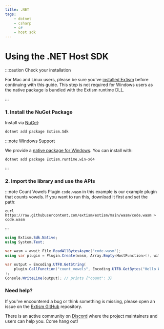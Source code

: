 ```yaml
---
title: .NET
tags:
    - dotnet
    - csharp
    - c#
    - host sdk
---
```


# Using the .NET Host SDK

:::caution Check your installation

For Mac and Linux users, please be sure you've [installed Extism](/docs/install) before continuing with this guide.
This step is not required for Windows users as the native package is bundled with the Extism runtime DLL.

:::

### 1. Install the NuGet Package

Install via [NuGet](https://nuget.org):

```sh
dotnet add package Extism.Sdk
```

:::note Windows Support

We provide a [native package for Windows](https://www.nuget.org/packages/Extism.runtime.win-x64).
You can install with:

```
dotnet add package Extism.runtime.win-x64
```
:::

### 2. Import the library and use the APIs

:::note Count Vowels Plugin
`code.wasm` in this example is our example plugin that counts vowels. If you want to run this, download it first and set the path:

```
curl https://raw.githubusercontent.com/extism/extism/main/wasm/code.wasm > code.wasm
```
:::

```csharp title=Program.cs
using Extism.Sdk.Native;
using System.Text;

var wasm = await File.ReadAllBytesAsync("code.wasm");
using var plugin = Plugin.Create(wasm, Array.Empty<HostFunction>(), withWasi: true);

var output = Encoding.UTF8.GetString(
    plugin.CallFunction("count_vowels", Encoding.UTF8.GetBytes("Hello World!"))
);
Console.WriteLine(output); // prints {"count": 3}
```

### Need help?

If you've encountered a bug or think something is missing, please open an issue on the [Extism GitHub](https://github.com/extism/extism) repository.

There is an active community on [Discord](https://discord.gg/cx3usBCWnc) where the project maintainers and users can help you. Come hang out!

